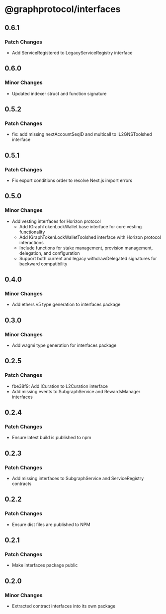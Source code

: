 # @graphprotocol/interfaces

## 0.6.1

### Patch Changes

- Add ServiceRegistered to LegacyServiceRegistry interface

## 0.6.0

### Minor Changes

- Updated indexer struct and function signature

## 0.5.2

### Patch Changes

- fix: add missing nextAccountSeqID and multicall to IL2GNSToolshed interface

## 0.5.1

### Patch Changes

- Fix export conditions order to resolve Next.js import errors

## 0.5.0

### Minor Changes

- Add vesting interfaces for Horizon protocol
  - Add IGraphTokenLockWallet base interface for core vesting functionality
  - Add IGraphTokenLockWalletToolshed interface with Horizon protocol interactions
  - Include functions for stake management, provision management, delegation, and configuration
  - Support both current and legacy withdrawDelegated signatures for backward compatibility

## 0.4.0

### Minor Changes

- Add ethers v5 type generation to interfaces package

## 0.3.0

### Minor Changes

- Add wagmi type generation for interfaces package

## 0.2.5

### Patch Changes

- fbe38f9: Add ICuration to L2Curation interface
- Add missing events to SubgraphService and RewardsManager interfaces

## 0.2.4

### Patch Changes

- Ensure latest build is published to npm

## 0.2.3

### Patch Changes

- Add missing interfaces to SubgraphService and ServiceRegistry contracts

## 0.2.2

### Patch Changes

- Ensure dist files are published to NPM

## 0.2.1

### Patch Changes

- Make interfaces package public

## 0.2.0

### Minor Changes

- Extracted contract interfaces into its own package

